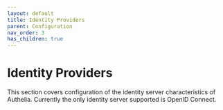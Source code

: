 ```yaml
---
layout: default
title: Identity Providers
parent: Configuration
nav_order: 3
has_children: true
---
```


# Identity Providers

This section covers configuration of the identity server characteristics of Authelia. Currently the only identity server
supported is OpenID Connect.
